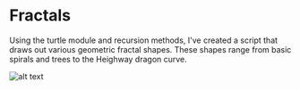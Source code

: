 # Fractals
Using the turtle module and recursion methods, I've created a script that draws out various geometric fractal shapes. These shapes range from basic spirals and trees to the Heighway dragon curve.

![alt text](https://giphy.com/gifs/QBMQCnaPwu5qqo92Qj/triangle.gif)
